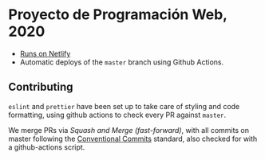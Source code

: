 # Proyecto de Programación Web, 2020

- [Runs on Netlify](meredixstudio.netlify.app/)
- Automatic deploys of the `master` branch using Github Actions.

## Contributing

`eslint` and `prettier` have been set up to take care of styling and code
formatting, using github actions to check every PR against `master`.

We merge PRs via _Squash and Merge (fast-forward)_, with all commits on master
following the [Conventional
Commits](https://www.conventionalcommits.org/en/v1.0.0/) standard, also
checked for with a github-actions script.
